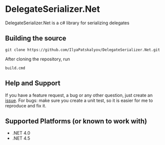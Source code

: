 # DelegateSerializer.Net

DelegateSerializer.Net is a c# library for serializing delegates 

## Building the source

    git clone https://github.com/IlyaPatskalyov/DelegateSerializer.Net.git

After cloning the repository, run 

    build.cmd
        
## Help and Support
If you have a feature request, a bug or any other question, just create an [issue][1].
For bugs: make sure you create a unit test, so it is easier for me to reproduce and fix it.

## Supported Platforms (or known to work with)
* .NET 4.0
* .NET 4.5

[1]: https://github.com/IlyaPatskalyov/DelegateSerializer.Net/issues
